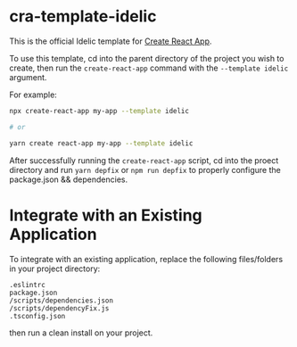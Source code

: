 # cra-template-idelic

This is the official Idelic template for [Create React App](https://github.com/facebook/create-react-app).

To use this template, cd into the parent directory of the project you wish to create, then run the `create-react-app` command with the `--template idelic` argument.

For example:

```sh
npx create-react-app my-app --template idelic 

# or

yarn create react-app my-app --template idelic
```

After successfully running the `create-react-app` script, cd into the proect directory and run `yarn depfix` or `npm run depfix` to properly configure the package.json && dependencies.

# Integrate with an Existing Application

To integrate with an existing application, replace the following files/folders in your project directory:

```
.eslintrc
package.json
/scripts/dependencies.json
/scripts/dependencyFix.js
.tsconfig.json
```

then run a clean install on your project.
